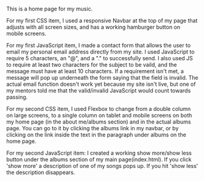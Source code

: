 This is a home page for my music.

For my first CSS item, I used a responsive Navbar at the top of my page that adjusts with all screen sizes, and has a working hamburger button on mobile screens.

For my first JavaScript item, I made a contact form that allows the user to email my personal email address directly from my site. I used JavaScript to require 5 characters, an "@", and a "." to successfully send. I also used JS to require at least two characters for the subject to be vaild, and the message must have at least 10 characters. If a requirement isn't met, a message will pop up underneath the form saying that the field is invalid. The actual email function doesn't work yet because my site isn't live, but one of my mentors told me that the valid/invalid JavaScript would count towards passing.

For my second CSS item, I used Flexbox to change from a double column on large screens, to a single column on tablet and mobile screens on both my home page (in the about me/albums section) and in the actual albums page. You can go to it by clicking the albums link in my navbar, or by clicking on the link inside the text in the paragraph under albums on the home page.

For my second JavaScript item: I created a working show more/show less button under the albums section of my main page(index.html). If you click 'show more' a description of one of my songs pops up. If you hit 'show less' the description disappears.